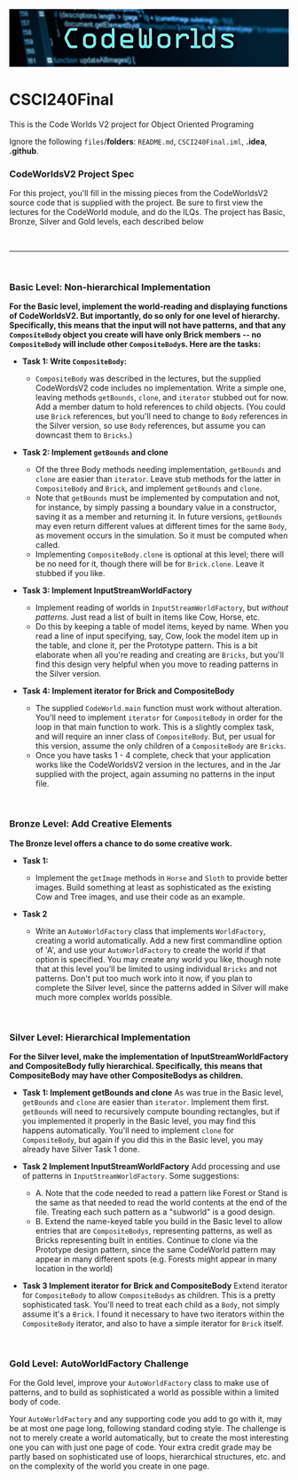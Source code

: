 <img src=".github/CodeWorlds.jpg" width="1000">

# CSCI240Final
This is the Code Worlds V2 project for Object Oriented Programing

Ignore the following `files`/**folders**: `README.md`, `CSCI240Final.iml`, **.idea**, **.github**.


### CodeWorldsV2 Project Spec
For this project, you'll fill in the missing pieces from the CodeWorldsV2 source code that is supplied with the project. Be sure to first view the lectures for the CodeWorld module, and do the ILQs.  The project has Basic, Bronze, Silver and Gold levels, each described below

 
****
 
### Basic Level: Non-hierarchical Implementation
**For the Basic level, implement the world-reading and displaying functions of CodeWorldsV2. But importantly, do so only for one level of hierarchy.
Specifically, this means that the input will not have patterns, and that any `CompositeBody` object you create will have only Brick members -- no `CompositeBody` will include other `CompositeBody`s.
Here are the tasks:**

- **Task 1: Write `CompositeBody`:**
    - `CompositeBody` was described in the lectures, but the supplied CodeWordsV2 code includes no implementation. Write a simple one, leaving methods `getBounds`, `clone`, and `iterator` stubbed out for now. Add a member datum to hold references to child objects. (You could use `Brick` references, but you'll need to change to `Body` references in the Silver version, so use `Body` references, but assume you can downcast them to `Bricks`.)

- **Task 2: Implement `getBounds` and clone**
    - Of the three Body methods needing implementation, `getBounds` and `clone` are easier than `iterator`. Leave stub methods for the latter in `CompositeBody` and `Brick`, and implement `getBounds` and `clone`.
    - Note that `getBounds` must be implemented by computation and not, for instance, by simply passing a boundary value in a constructor, saving it as a member and returning it. In future versions, `getBounds` may even return different values at different times for the same `Body`, as movement occurs in the simulation. So it must be computed when called.
    - Implementing `CompositeBody.clone` is optional at this level; there will be no need for it, though there will be for `Brick.clone`. Leave it stubbed if you like.

- **Task 3: Implement InputStreamWorldFactory**
    - Implement reading of worlds in `InputStreamWorldFactory`, but _without patterns_. Just read a list of built in items like Cow, Horse, etc.
    - Do this by keeping a table of model items, keyed by name. When you read a line of input specifying, say, Cow, look the model item up in the table, and clone it, per the Prototype pattern. This is a bit elaborate when all you're reading and creating are `Bricks`, but you'll find this design very helpful when you move to reading patterns in the Silver version.

- **Task 4: Implement iterator for Brick and CompositeBody**
    - The supplied `CodeWorld.main` function must work without alteration. You'll need to implement `iterator` for `CompositeBody` in order for the loop in that main function to work. This is a slightly complex task, and will require an inner class of `CompositeBody`. But, per usual for this version, assume the only children of a `CompositeBody` are `Bricks`.
    - Once you have tasks 1 - 4 complete, check that your application works like the CodeWorldsV2 version in the lectures, and in the Jar supplied with the project, again assuming no patterns in the input file.


 
### Bronze Level: Add Creative Elements
**The Bronze level offers a chance to do some creative work.**
- **Task 1:**
    - Implement the `getImage` methods in `Horse` and `Sloth` to provide better images. Build something at least as sophisticated as the existing Cow and Tree images, and use their code as an example.

- **Task 2**
    - Write an `AutoWorldFactory` class that implements `WorldFactory`, creating a world automatically. Add a new first commandline option of 'A', and use your `AutoWorldFactory` to create the world if that option is specified. You may create any world you like, though note that at this level you'll be limited to using individual `Bricks` and not patterns. Don't put too much work into it now, if you plan to complete the Silver level, since the patterns added in Silver will make much more complex worlds possible.


 
### Silver Level: Hierarchical Implementation
**For the Silver level, make the implementation of InputStreamWorldFactory and CompositeBody fully hierarchical. Specifically, this means that CompositeBody may have other CompositeBodys as children.**

- **Task 1: Implement getBounds and clone**
As was true in the Basic level, `getBounds` and `clone` are easier than `iterator`. Implement them first. `getBounds` will need to recursively compute bounding rectangles, but if you implemented it properly in the Basic level, you may find this happens automatically. You'll need to implement `clone` for `CompositeBody`, but again if you did this in the Basic level, you may already have Silver Task 1 done.

- **Task 2 Implement InputStreamWorldFactory**
Add processing and use of patterns in `InputStreamWorldFactory`. Some suggestions:
    - A. Note that the code needed to read a pattern like Forest or Stand is the same as that needed to read the world contents at the end of the file. Treating each such pattern as a "subworld" is a good design.
    - B. Extend the name-keyed table you build in the Basic level to allow entries that are `CompositeBodys`, representing patterns, as well as Bricks representing built in entities. Continue to clone via the Prototype design pattern, since the same CodeWorld pattern may appear in many different spots (e.g. Forests might appear in many location in the world)

- **Task 3 Implement iterator for Brick and CompositeBody**
Extend iterator for `CompositeBody` to allow `CompositeBodys` as children. This is a pretty sophisticated task. You'll need to treat each child as a `Body`, not simply assume it's a `Brick`. I found it necessary to have two iterators within the `CompositeBody` iterator, and also to have a simple iterator for `Brick` itself.


 
### Gold Level: AutoWorldFactory Challenge
For the Gold level, improve your `AutoWorldFactory` class to make use of patterns, and to build as sophisticated a world as possible within a limited body of code.

Your `AutoWorldFactory` and any supporting code you add to go with it, may be at most one page long, following standard coding style. The challenge is not to merely create a world automatically, but to create the most interesting one you can with just one page of code. Your extra credit grade may be partly based on sophisticated use of loops, hierarchical structures, etc. and on the complexity of the world you create in one page.
